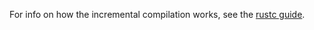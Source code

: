 For info on how the incremental compilation works, see the [rustc guide].

[rustc guide]: https://rust-lang.github.io/rustc-dev-guide/query.html
